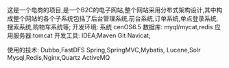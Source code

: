  这是一个电商的项目,是一个B2C的电子网站,整个网站采用分布式架构设计,其中构成整个网站的各个子系统包括了后台管理系统,前台系统,订单系统,单点登录系统,搜索系统,购物车系统等;
 开发环境: 
    系统 cenOS6.5
    数据库: myql/mycat,redis
    应用服务器:tomcat
    开发工具: IDEA;Maven Git Navicat;

 使用的技术:
    Dubbo,FastDFS 
    Spring,SpringMVC,Mybatis,
    Lucene,Solr
    Mysql,Redis,Nginx,Quartz ActiveMQ
